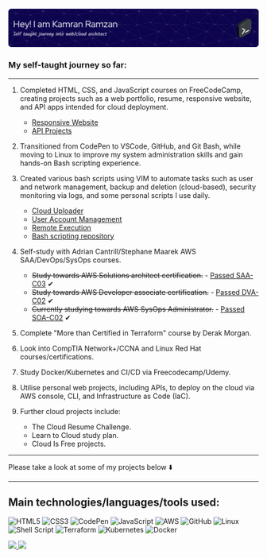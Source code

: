 ![Header](./github-header-image.png)

### My self-taught journey so far:

---

1. Completed HTML, CSS, and JavaScript courses on FreeCodeCamp, creating projects such as a web portfolio, resume, responsive website, and API apps intended for cloud deployment.

   - [Responsive Website](https://github.com/Kamzie/Hayao-Miyazaki---Website)
   - [API Projects](https://github.com/Kamzie/FCC-JavaScript-Projects---API-Apps)

2. Transitioned from CodePen to VSCode, GitHub, and Git Bash, while moving to Linux to improve my system administration skills and gain hands-on Bash scripting experience.

3. Created various bash scripts using VIM to automate tasks such as user and network management, backup and deletion (cloud-based), security monitoring via logs, and some personal scripts I use daily.

   - [Cloud Uploader](https://github.com/Kamzie/cloud-uploader)
   - [User Account Management](https://github.com/Kamzie/user-account-management-script)
   - [Remote Execution](https://github.com/Kamzie/remote-execution-script)
   - [Bash scripting repository](https://github.com/Kamzie/Bash-scripts)

4. Self-study with Adrian Cantrill/Stephane Maarek AWS SAA/DevOps/SysOps courses.

   - ~~Study towards AWS Solutions architect certification.~~ - [Passed SAA-C03](https://github.com/Kamzie/Certs/blob/main/AWS%20-%20Solutions%20Architect%20-%20Associate%20certificate.pdf) &#10004;
   - ~~Study towards AWS Developer associate certification.~~ - [Passed DVA-C02](https://github.com/Kamzie/Certs/blob/main/AWS%20-%20Developer%20-%20Associate%20certificate.pdf) &#10004;
   - ~~Currently studying towards AWS SysOps Administrator.~~ - [Passed SOA-C02](https://github.com/Kamzie/Certs/blob/main/AWS%20-%20SysOps%20Administrator%20-%20Associate%20certificate.pdf) &#10004;

5. Complete "More than Certified in Terraform" course by Derak Morgan.

6. Look into CompTIA Network+/CCNA and Linux Red Hat courses/certifications.

7. Study Docker/Kubernetes and CI/CD via Freecodecamp/Udemy.

8. Utilise personal web projects, including APIs, to deploy on the cloud via AWS console, CLI, and Infrastructure as Code (IaC).

9. Further cloud projects include:
   - The Cloud Resume Challenge.
   - Learn to Cloud study plan.
   - Cloud Is Free projects.

---

Please take a look at some of my projects below :arrow_down:

---

## Main technologies/languages/tools used:

![HTML5](https://img.shields.io/badge/html5-%23E34F26.svg?style=for-the-badge&logo=html5&logoColor=white)
![CSS3](https://img.shields.io/badge/css3-%231572B6.svg?style=for-the-badge&logo=css3&logoColor=white)
![CodePen](https://img.shields.io/badge/Codepen-000000?style=for-the-badge&logo=codepen&logoColor=white)
![JavaScript](https://img.shields.io/badge/javascript-%23323330.svg?style=for-the-badge&logo=javascript&logoColor=%23F7DF1E)
![AWS](https://img.shields.io/badge/AWS-%23FF9900.svg?style=for-the-badge&logo=amazon-aws&logoColor=white)
![GitHub](https://img.shields.io/badge/github-%23121011.svg?style=for-the-badge&logo=github&logoColor=white)
![Linux](https://img.shields.io/badge/Linux-FCC624?style=for-the-badge&logo=linux&logoColor=black)
![Shell Script](https://img.shields.io/badge/shell_script-%23121011.svg?style=for-the-badge&logo=gnu-bash&logoColor=white)
![Terraform](https://img.shields.io/badge/terraform-%235835CC.svg?style=for-the-badge&logo=terraform&logoColor=white)
![Kubernetes](https://img.shields.io/badge/kubernetes-%23326ce5.svg?style=for-the-badge&logo=kubernetes&logoColor=white)
![Docker](https://img.shields.io/badge/docker-%230db7ed.svg?style=for-the-badge&logo=docker&logoColor=white)

<div>
  <a href="https://github.com/kamzie">
  <img height="160em" src="https://github-readme-stats.vercel.app/api?username=kamzie&count_private=true&show_icons=true"/>
  <img height="160em" src="https://github-readme-stats.vercel.app/api/top-langs/?username=kamzie&layout=compact&langs_count=10"/>
</div>
